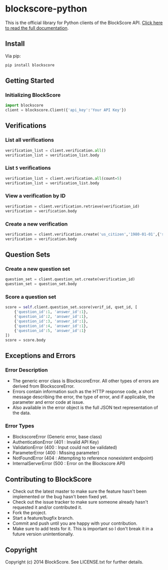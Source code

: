 # blockscore-python

This is the official library for Python clients of the BlockScore API. [Click here to read the full documentation](https://manage.blockscore.com/docs).

## Install

Via pip:

```sh
pip install blockscore
```

## Getting Started

### Initializing BlockScore

```python
import blockscore
client = blockscore.Client({'api_key':'Your API Key'})
```

## Verifications
    
### List all verifications

```python
verification_list = client.verification.all()
verification_list = verification_list.body
```

### List `5` verifications

```python
verification_list = client.verification.all(count=5)
verification_list = verification_list.body
```
    
### View a verification by ID

```python
verification = client.verification.retrieve(verification_id)
verification = verification.body
```

### Create a new verification

```python
verification = client.verification.create('us_citizen','1980-01-01',{'ssn': '0000'},{'first': 'john', 'last': 'doe'},{'street1': '1 Infinite Loop', 'city': 'Palo Alto', 'state': 'ca', 'postal_code': '94309', 'country': 'us'})
verification = verification.body
```

## Question Sets

### Create a new question set

```python
question_set = client.question_set.create(verification_id)
question_set = question_set.body
```

### Score a question set

```python
score = self.client.question_set.score(verif_id, qset_id, [
	{'question_id':1, 'answer_id':1},
	{'question_id':2, 'answer_id':1},
	{'question_id':3, 'answer_id':1},
	{'question_id':4, 'answer_id':1},
	{'question_id':5, 'answer_id':1}
])
score = score.body
```

## Exceptions and Errors

### Error Description

* The generic error class is BlockscoreError. All other types of errors are derived from BlockscoreError.
* Errors contain information such as the HTTP response code, a short message describing the error, the type of error, and if applicable, the parameter and error code at issue.
* Also available in the error object is the full JSON text representation of the data.

### Error Types

* BlockscoreError (Generic error, base class)
* AuthenticationError (401 : Invalid API Key)
* ValidationError (400 : Input could not be validated)
* ParameterError (400 : Missing parameter)
* NotFoundError (404 : Attempting to reference nonexistent endpoint)
* InternalServerError (500 : Error on the Blockscore API)


## Contributing to BlockScore
 
* Check out the latest master to make sure the feature hasn't been implemented or the bug hasn't been fixed yet.
* Check out the issue tracker to make sure someone already hasn't requested it and/or contributed it.
* Fork the project.
* Start a feature/bugfix branch.
* Commit and push until you are happy with your contribution.
* Make sure to add tests for it. This is important so I don't break it in a future version unintentionally.

## Copyright

Copyright (c) 2014 BlockScore. See LICENSE.txt for
further details.
